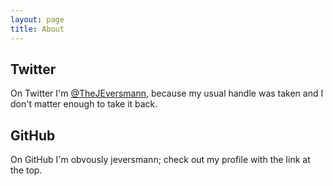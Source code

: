 ```yaml
---
layout: page
title: About
---
```


## Twitter

On Twitter I'm [@TheJEversmann](https://twitter.com/TheJEversmann),
because my usual handle was taken and I don't matter enough to take it back.

## GitHub

On GitHub I'm obvously jeversmann; check out my profile with the link at the top.

